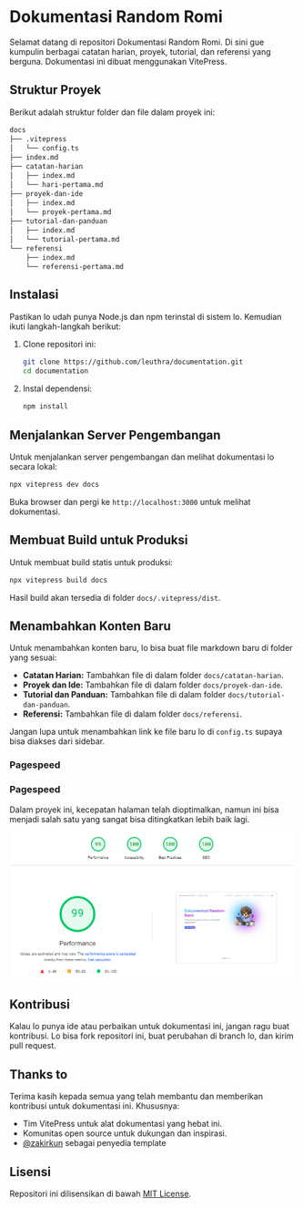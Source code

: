 # Dokumentasi Random Romi

Selamat datang di repositori Dokumentasi Random Romi. Di sini gue kumpulin berbagai catatan harian, proyek, tutorial, dan referensi yang berguna. Dokumentasi ini dibuat menggunakan VitePress.

## Struktur Proyek

Berikut adalah struktur folder dan file dalam proyek ini:

```
docs
├── .vitepress
│   └── config.ts
├── index.md
├── catatan-harian
│   ├── index.md
│   └── hari-pertama.md
├── proyek-dan-ide
│   ├── index.md
│   └── proyek-pertama.md
├── tutorial-dan-panduan
│   ├── index.md
│   └── tutorial-pertama.md
└── referensi
    ├── index.md
    └── referensi-pertama.md
```

## Instalasi

Pastikan lo udah punya Node.js dan npm terinstal di sistem lo. Kemudian ikuti langkah-langkah berikut:

1. Clone repositori ini:
    ```sh
    git clone https://github.com/leuthra/documentation.git
    cd documentation
    ```

2. Instal dependensi:
    ```sh
    npm install
    ```

## Menjalankan Server Pengembangan

Untuk menjalankan server pengembangan dan melihat dokumentasi lo secara lokal:

```sh
npx vitepress dev docs
```

Buka browser dan pergi ke `http://localhost:3000` untuk melihat dokumentasi.

## Membuat Build untuk Produksi

Untuk membuat build statis untuk produksi:

```sh
npx vitepress build docs
```

Hasil build akan tersedia di folder `docs/.vitepress/dist`.

## Menambahkan Konten Baru

Untuk menambahkan konten baru, lo bisa buat file markdown baru di folder yang sesuai:

- **Catatan Harian:** Tambahkan file di dalam folder `docs/catatan-harian`.
- **Proyek dan Ide:** Tambahkan file di dalam folder `docs/proyek-dan-ide`.
- **Tutorial dan Panduan:** Tambahkan file di dalam folder `docs/tutorial-dan-panduan`.
- **Referensi:** Tambahkan file di dalam folder `docs/referensi`.

Jangan lupa untuk menambahkan link ke file baru lo di `config.ts` supaya bisa diakses dari sidebar.

### Pagespeed
### Pagespeed
Dalam proyek ini, kecepatan halaman telah dioptimalkan, namun ini bisa menjadi salah satu yang sangat bisa ditingkatkan lebih baik lagi.

<img src="./docs/public/website.png" alt="website" width="500"/>

## Kontribusi

Kalau lo punya ide atau perbaikan untuk dokumentasi ini, jangan ragu buat kontribusi. Lo bisa fork repositori ini, buat perubahan di branch lo, dan kirim pull request.

## Thanks to

Terima kasih kepada semua yang telah membantu dan memberikan kontribusi untuk dokumentasi ini. Khususnya:

- Tim VitePress untuk alat dokumentasi yang hebat ini.
- Komunitas open source untuk dukungan dan inspirasi.
- [@zakirkun](https://github.com/zakirkun/) sebagai penyedia template

## Lisensi

Repositori ini dilisensikan di bawah [MIT License](LICENSE).
